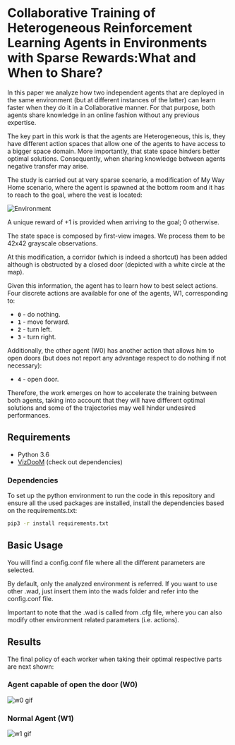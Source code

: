 [//]: # (Image References)

[my_way_home_scenario]: https://user-images.githubusercontent.com/25618603/154808635-b430ab6c-be13-4e36-bdf6-62b366dc2a21.png "Environment"
[w0]:https://user-images.githubusercontent.com/25618603/154925438-0ca83e07-adbc-4407-b582-13c2a8a621df.gif "w0 gif"
[w1]:https://user-images.githubusercontent.com/25618603/154925553-728cb236-180d-42d7-867e-d542f933b726.gif "w1 gif"

# Collaborative Training of Heterogeneous Reinforcement Learning Agents in Environments with Sparse Rewards:What and When to Share?

In this paper we analyze how two independent agents that are deployed in the same environment (but at different instances of the latter) can learn faster when they do it in a Collaborative manner. For that purpose, both agents share knowledge in an online fashion without any previous expertise.

The key part in this work is that the agents are Heterogeneous, this is, they have different action spaces that allow one of the agents to have access to a bigger space domain. More importantly, that state space hinders better optimal solutions. Consequently, when sharing knowledge between agents negative transfer may arise.

The study is carried out at very sparse scenario, a modification of My Way Home scenario, where the agent is spawned at the bottom room and it has to reach to the goal, where the vest is located:

![Environment][my_way_home_scenario]

A unique reward of +1 is provided when arriving to the goal; 0 otherwise.

The state space is composed by first-view images. We process them to be 42x42 grayscale observations.

At this modification, a corridor (which is indeed a shortcut) has been added although is obstructed by a closed door (depicted with a white circle at the map).

Given this information, the agent has to learn how to best select actions. Four discrete actions are available for one of the agents, W1, corresponding to:
- **`0`** - do nothing.
- **`1`** - move forward.
- **`2`** - turn left.
- **`3`** - turn right.

Additionally, the other agent (W0) has another action that allows him to open doors (but does not report any advantage respect to do nothing if not necessary):
- **`4`** - open door.

Therefore, the work emerges on how to accelerate the training between both agents, taking into account that they will have different optimal solutions and some of the trajectories may well hinder undesired performances.

## Requirements
- Python 3.6
- [VizDooM](https://github.com/mwydmuch/ViZDoom) (check out dependencies)

### Dependencies

To set up the python environment to run the code in this repository and ensure all the used packages are installed, install the dependencies based on the requirements.txt:
```bash
pip3 -r install requirements.txt
```

## Basic Usage
You will find a config.conf file where all the different parameters are selected.

By default, only the analyzed environment is referred. If you want to use other .wad, just insert them into the wads folder and refer into the config.conf file.

Important to note that the .wad is called from .cfg file, where you can also modify other environment related parameters (i.e. actions).

## Results
The final policy of each worker when taking their optimal respective parts are next shown:

### Agent capable of open the door (W0)
![w0 gif][w0]
### Normal Agent (W1)
![w1 gif][w1]
